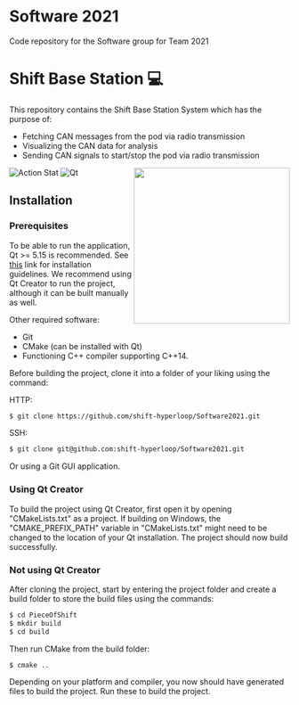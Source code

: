 # Software 2021

Code repository for the Software group for Team 2021

# Shift Base Station :computer: 

This repository contains the Shift Base Station System which has the purpose of:
- Fetching CAN messages from the pod via radio transmission
- Visualizing the CAN data for analysis
- Sending CAN signals to start/stop the pod via radio transmission

<img align="right" src="./docs/assets/release-it.gif?raw=true" height="280">

![Action Stat](https://github.com/shift-hyperloop/Software2021/workflows/Qt%20Build/badge.svg)
![Qt](https://camo.githubusercontent.com/01733e7677dabab55bd47062ade39c7e00944cf2536e5e9a7adeea2c19d97d6c/68747470733a2f2f696d672e736869656c64732e696f2f62616467652f51742d716d616b652d677265656e2e737667)

## Installation

### Prerequisites

To be able to run the application, Qt >= 5.15 is recommended. See [this](https://doc.qt.io/qt-5/gettingstarted.html) link for installation guidelines. We recommend using Qt Creator to run the project, although it can be built manually as well.

Other required software:
- Git
- CMake (can be installed with Qt)
- Functioning C++ compiler supporting C++14.

Before building the project, clone it into a folder of your liking using the command:

HTTP:
```sh
$ git clone https://github.com/shift-hyperloop/Software2021.git
```

SSH:
```sh
$ git clone git@github.com:shift-hyperloop/Software2021.git
```

Or using a Git GUI application.

### Using Qt Creator

To build the project using Qt Creator, first open it by opening "CMakeLists.txt" as a project. If building on Windows, the "CMAKE_PREFIX_PATH" variable in "CMakeLists.txt" might need to be changed to the location of your Qt installation. The project should now build successfully.

### Not using Qt Creator

After cloning the project, start by entering the project folder and create a build folder to store the build files using the commands:

```sh
$ cd PieceOfShift
$ mkdir build
$ cd build
```

Then run CMake from the build folder:

```sh
$ cmake ..
```

Depending on your platform and compiler, you now should have generated files to build the project. Run these to build the project.
